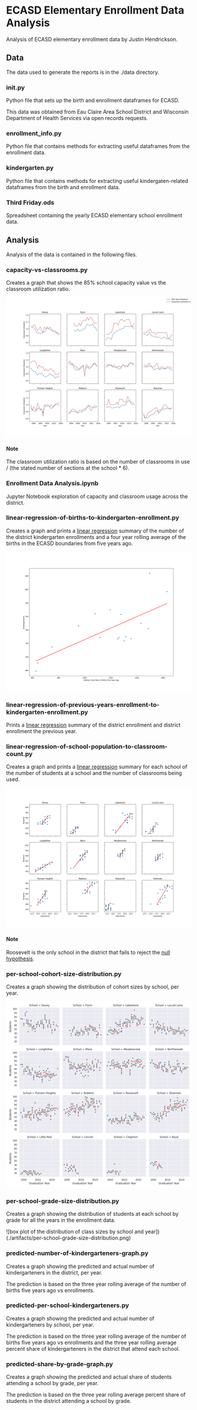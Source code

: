 # ECASD Elementary Enrollment Data Analysis
Analysis of ECASD elementary enrollment data by Justin Hendrickson.

## Data
The data used to generate the reports is in the ./data directory.

### __init__.py
Python file that sets up the birth and enrollment dataframes for ECASD.

This data was obtained from Eau Claire Area School District and Wisconsin Department of Health Services via open
records requests.

### enrollment_info.py
Python file that contains methods for extracting useful dataframes from the enrollment data.

### kindergarten.py
Python file that contains methods for extracting useful kindergaten-related dataframes from the birth and enrollment 
data.

### Third Friday.ods
Spreadsheet containing the yearly ECASD elementary school enrollment data.

## Analysis
Analysis of the data is contained in the following files.

### capacity-vs-classrooms.py
Creates a graph that shows the 85% school capacity value vs the classroom utilization ratio.

![85% capacity to classroom utilization](./artifacts/capacity-vs-classrooms.png)

#### Note
The classroom utilization ratio is based on the number of classrooms in use / (the stated number of sections at the school * 6).

### Enrollment Data Analysis.ipynb
Jupyter Notebook exploration of capacity and classroom usage across the district.

### linear-regression-of-births-to-kindergarten-enrollment.py
Creates a graph and prints a [linear regression](https://en.wikipedia.org/wiki/Linear_regression) summary of the number of the district kindergarten enrollments and a four year rolling average of the births in the ECASD boundaries from five years ago.

![linear regression of the district kindergarten enrollment and four year rolling average of births in ECASD boundaries five years ago](./artifacts/linear-regression-of-births-to-kindergarten-enrollment.png) 

### linear-regression-of-previous-years-enrollment-to-kindergarten-enrollment.py
Prints a [linear regression](https://en.wikipedia.org/wiki/Linear_regression) summary of the district enrollment and district enrollment the previous year.

### linear-regression-of-school-population-to-classroom-count.py
Creates a graph and prints a [linear regression](https://en.wikipedia.org/wiki/Linear_regression) summary for each school of the number of students at a school and the number of classrooms being used.

![linear regression of school population and classrooms in use](./artifacts/linear-regression-of-school-population-to-classroom-count.png) 

#### Note
Roosevelt is the only school in the district that fails to reject the [null hypothesis](https://en.wikipedia.org/wiki/Null_hypothesis).

### per-school-cohort-size-distribution.py
Creates a graph showing the distribution of cohort sizes by school, per year.

![scatter plot of cohort distribution by school and year](./artifacts/per-school-cohort-size-distribution.png)

### per-school-grade-size-distribution.py
Creates a graph showing the distribution of students at each school by grade for all the years in the enrollment data.

![box plot of the distribution of class sizes by school and year])(./artifacts/per-school-grade-size-distribution.png)

### predicted-number-of-kindergarteners-graph.py
Creates a graph showing the predicted and actual number of kindergarteners in the district, per year.

The prediction is based on the three year rolling average of the number of births five years ago vs enrollments.

### predicted-per-school-kindergarteners.py
Creates a graph showing the predicted and actual number of kindergarteners by school, per year.

The prediction is based on the three year rolling average of the number of births five years ago vs enrollments and the
three year rolling average percent share of kindergarteners in the district that attend each school.

### predicted-share-by-grade-graph.py
Creates a graph showing the predicted and actual share of students attending a school by grade, per year.

The prediction is based on the three year rolling average percent share of students in the district attending a school
by grade.
